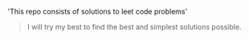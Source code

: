 'This repo consists of solutions to leet code problems'
>I will try my best to find the best and simplest solutions possible.
